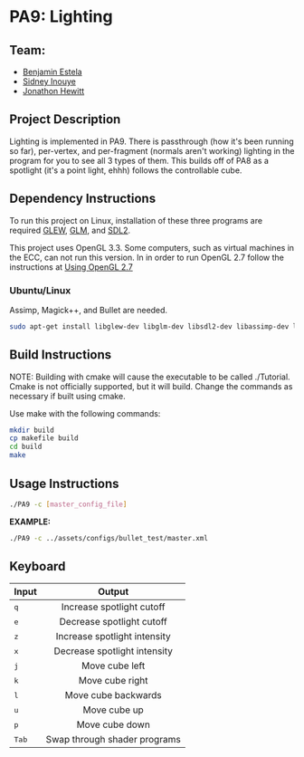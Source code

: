 # PA9: Lighting

## Team:
- [Benjamin Estela](https://github.com/nebunr)
- [Sidney Inouye](https://github.com/sinouye)
- [Jonathon Hewitt](https://github.com/zotlann)

## Project Description
Lighting is implemented in PA9. There is passthrough (how it's been running so far), per-vertex, and per-fragment (normals aren't working) lighting in the program for you to see all 3 types of them. This builds off of PA8 as a spotlight (it's a point light, ehhh) follows the controllable cube.

## Dependency Instructions
To run this project on Linux, installation of these three programs are required [GLEW](http://glew.sourceforge.net/), [GLM](http://glm.g-truc.net/0.9.7/index.html), and [SDL2](https://wiki.libsdl.org/Tutorials).

This project uses OpenGL 3.3. Some computers, such as virtual machines in the ECC, can not run this version. In in order to run OpenGL 2.7 follow the instructions at [Using OpenGL 2.7](https://github.com/HPC-Vis/computer-graphics/wiki/Using-OpenGL-2.7)

### Ubuntu/Linux
Assimp, Magick++, and Bullet are needed.
```bash
sudo apt-get install libglew-dev libglm-dev libsdl2-dev libassimp-dev libbullet-dev
```

## Build Instructions
NOTE: Building with cmake will cause the executable to be called ./Tutorial. Cmake is not officially supported, but it will build. Change the commands as necessary if built using cmake.

Use make with the following commands:
```bash
mkdir build
cp makefile build
cd build
make
```

## Usage Instructions
```bash
./PA9 -c [master_config_file]
```
**EXAMPLE:**
```bash
./PA9 -c ../assets/configs/bullet_test/master.xml
```

## Keyboard
| Input | Output |
| - |:-:|
| <kbd>q</kbd> | Increase spotlight cutoff |
| <kbd>e</kbd> | Decrease spotlight cutoff |
| <kbd>z</kbd> | Increase spotlight intensity |
| <kbd>x</kbd> | Decrease spotlight intensity |
| <kbd>j</kbd> | Move cube left |
| <kbd>k</kbd> | Move cube right |
| <kbd>l</kbd> | Move cube backwards |
| <kbd>u</kbd> | Move cube up |
| <kbd>p</kbd> | Move cube down |
| <kbd>Tab</kbd> | Swap through shader programs  |
